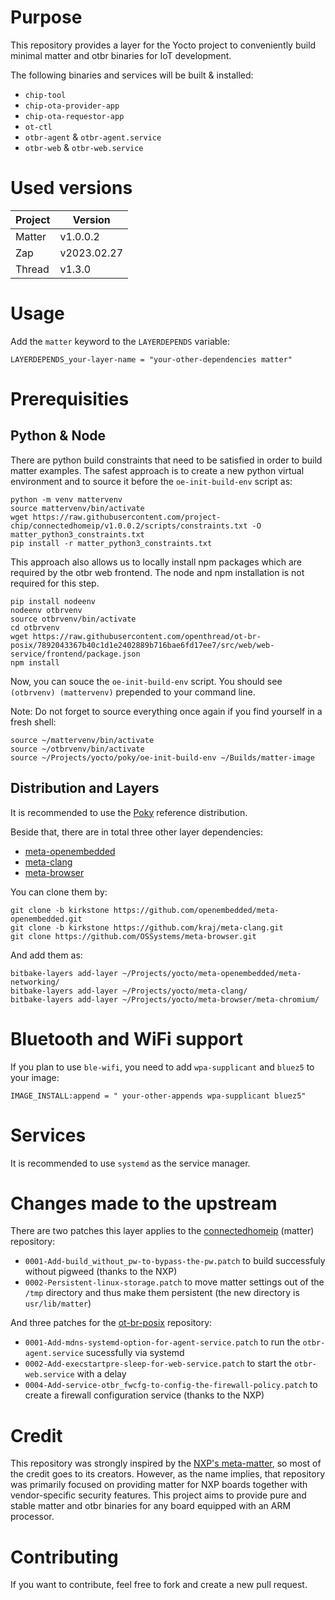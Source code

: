 # Purpose

This repository provides a layer for the Yocto project to conveniently build minimal matter and otbr binaries for IoT development.


The following binaries and services will be built & installed:
 - `chip-tool`
 - `chip-ota-provider-app`
 - `chip-ota-requestor-app`
 - `ot-ctl`
 - `otbr-agent` & `otbr-agent.service`
 - `otbr-web` & `otbr-web.service`


# Used versions

| Project | Version     |
| ------- | ----------- |
| Matter  | v1.0.0.2    |
| Zap     | v2023.02.27 |
| Thread  | v1.3.0      |


# Usage

Add the `matter` keyword to the `LAYERDEPENDS` variable:

```
LAYERDEPENDS_your-layer-name = "your-other-dependencies matter"
```


# Prerequisities

## Python & Node

There are python build constraints that need to be satisfied in order to build matter examples. The safest approach is to create a new python virtual environment and to source it before the `oe-init-build-env` script as:

```
python -m venv mattervenv
source mattervenv/bin/activate
wget https://raw.githubusercontent.com/project-chip/connectedhomeip/v1.0.0.2/scripts/constraints.txt -O matter_python3_constraints.txt
pip install -r matter_python3_constraints.txt
```

This approach also allows us to locally install npm packages which are required by the otbr web frontend. The node and npm installation is not required for this step.

```
pip install nodeenv
nodeenv otbrvenv
source otbrvenv/bin/activate
cd otbrvenv
wget https://raw.githubusercontent.com/openthread/ot-br-posix/7892043367b40c1d1e2402889b716bae6fd17ee7/src/web/web-service/frontend/package.json
npm install
```

Now, you can souce the `oe-init-build-env` script. You should see `(otbrvenv) (mattervenv)` prepended to your command line.


Note: Do not forget to source everything once again if you find yourself in a fresh shell:

```
source ~/mattervenv/bin/activate
source ~/otbrvenv/bin/activate
source ~/Projects/yocto/poky/oe-init-build-env ~/Builds/matter-image
```


## Distribution and Layers

It is recommended to use the [Poky](https://www.yoctoproject.org/software-item/poky/) reference distribution.

Beside that, there are in total three other layer dependencies:
 - [meta-openembedded](https://github.com/openembedded/meta-openembedded.git)
 - [meta-clang](https://github.com/kraj/meta-clang)
 - [meta-browser](https://github.com/OSSystems/meta-browser)

You can clone them by:

```
git clone -b kirkstone https://github.com/openembedded/meta-openembedded.git
git clone -b kirkstone https://github.com/kraj/meta-clang.git
git clone https://github.com/OSSystems/meta-browser.git
```

And add them as:

```
bitbake-layers add-layer ~/Projects/yocto/meta-openembedded/meta-networking/
bitbake-layers add-layer ~/Projects/yocto/meta-clang/
bitbake-layers add-layer ~/Projects/yocto/meta-browser/meta-chromium/
```


# Bluetooth and WiFi support
If you plan to use `ble-wifi`, you need to add `wpa-supplicant` and `bluez5` to your image:

```
IMAGE_INSTALL:append = " your-other-appends wpa-supplicant bluez5"
```


# Services
It is recommended to use `systemd` as the service manager.


# Changes made to the upstream

There are two patches this layer applies to the [connectedhomeip](https://github.com/project-chip/connectedhomeip) (matter) repository:

 - `0001-Add-build_without_pw-to-bypass-the-pw.patch` to build successfuly without pigweed (thanks to the NXP)
 - `0002-Persistent-linux-storage.patch` to move matter settings out of the `/tmp` directory and thus make them persistent (the new directory is `usr/lib/matter`)

And three patches for the [ot-br-posix](https://github.com/openthread/ot-br-posix) repository:

 - `0001-Add-mdns-systemd-option-for-agent-service.patch` to run the `otbr-agent.service` sucessfully via systemd
 - `0002-Add-execstartpre-sleep-for-web-service.patch` to start the `otbr-web.service` with a delay
 - `0004-Add-service-otbr_fwcfg-to-config-the-firewall-policy.patch` to create a firewall configuration service (thanks to the NXP)


# Credit
This repository was strongly inspired by the [NXP's meta-matter](https://github.com/nxp-imx/meta-matter), so most of the credit goes to its creators. However, as the name implies, that repository was primarily focused on providing matter for NXP boards together with vendor-specific security features. This project aims to provide pure and stable matter and otbr binaries for any board equipped with an ARM processor.


# Contributing
If you want to contribute, feel free to fork and create a new pull request.
